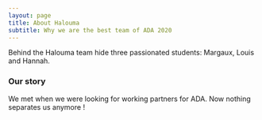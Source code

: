 ```yaml
---
layout: page
title: About Halouma
subtitle: Why we are the best team of ADA 2020
---
```


Behind the Halouma team hide three passionated students: Margaux, Louis and Hannah.

### Our story

We met when we were looking for working partners for ADA. Now nothing separates us anymore ! 
